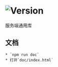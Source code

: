 # ![Version](https://img.shields.io/badge/version-10.72.27-green.svg)

服务端通用库

## 文档
    * `npm run doc`
    * 打开`doc/index.html`
